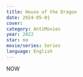 ```yaml
---
title: House of the Dragon
date: 2024-05-01
cover: 
category: AntiMovies
year: 2022
star: no
movie/series: Series
language: English
---
```

NOW






